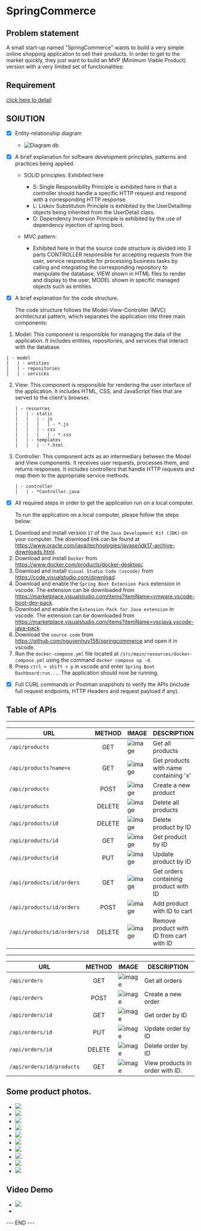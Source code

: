 # SpringCommerce

## Problem statement
A small start-up named "SpringCommerce" wants to build a very simple online shopping application to sell their products. In order to get to the market quickly, they just want to build an MVP (Minimum Viable Product) version with a very limited set of functionalities:


## Requirement

[click here to detail](/REQUIREMENT.md)


## SOlUTION
  - [x] Entity-relationship diagram 
    - ![Diagram db](src/main/resources/static/images/diagram.png)



  - [x] A brief explanation for software development principles, patterns and practices being applied.
    - SOLID principles: Exhibited here
      - S: Single Responsibility Principle is exhibited here in that a controller should handle a specific HTTP request and respond with a corresponding HTTP response.
      - L: Liskov Substitution Principle is exhibited by the UserDetailImp objects being inherited from the UserDetail class.
      - D: Dependency Inversion Principle is exhibited by the use of dependency injection of spring boot.
      
    - MVC pattern:
      - Exhibited here in that the source code structure is divided into 3 parts CONTROLLER responsible for accepting requests from the user, service responsible for processing business tasks by calling and integrating the corresponding repository to manipulate the database, VIEW shown in HTML files to render and display to the user, MODEL shown in specific managed objects such as entities.
  
  - [x] A brief explanation for the code structure.

    The code structure follows the Model-View-Controller (MVC) architectural pattern, which separates the application into three main components:

  1. Model: This component is responsible for managing the data of the application. It includes entities, repositories, and services that interact with the database.
  
    
    | - model
    |   | - entities
    |   | - repositories
    |   | - services
    
    
 2. View: This component is responsible for rendering the user interface of the application. It includes HTML, CSS, and JavaScript files that are served to the client's browser.
 
    ```
    | - resources
    |   | - static
    |   |   | - js
    |   |   |   | - *.js
    |   |   | - css
    |   |   |   | - *.css
    |   | - templates
    |   |   | - *.html
    ```

 3. Controller: This component acts as an intermediary between the Model and View components. It receives user requests, processes them, and returns responses. It includes controllers that handle HTTP requests and map them to the appropriate service methods.
 
    ```
    | - controller
    |   | - *Controller.java
    ```

  - [x] All required steps in order to get the application run on a local computer.

    To run the application on a local computer, please follow the steps below:

  1. Download and install version `17` of the `Java Development Kit (JDK)` on your computer. The download link can be found at https://www.oracle.com/java/technologies/javase/jdk17-archive-downloads.html.
  2. Download and install `Docker` from https://www.docker.com/products/docker-desktop/.
  3. Download and install `Visual Studio Code (vscode)` from https://code.visualstudio.com/download.
  4. Download and enable the `Spring Boot Extension Pack` extension in vscode. The extension can be downloaded from https://marketplace.visualstudio.com/items?itemName=vmware.vscode-boot-dev-pack.
  5. Download and enable the `Extension Pack for Java extension` in vscode. The extension can be downloaded from https://marketplace.visualstudio.com/items?itemName=vscjava.vscode-java-pack.
  6. Download the `source code` from https://github.com/nguyenhuy158/springcommerce and open it in vscode.
  7. Run the `docker-compose.yml` file located at `/src/main/resources/docker-compose.yml` using the command `docker compose up -d`.
  8. Press `ctrl + shift + p` in vscode and enter `Spring Boot Dashboard:run...`. The application should now be running.

  - [x] Full CURL commands or Postman snapshots to verify the APIs (include full request endpoints, HTTP Headers and request payload if any).
  
  ## Table of APIs

  ---  

  | URL                          | METHOD | IMAGE                                                                           | DESCRIPTION                              |
  | ---------------------------- | :----: | ------------------------------------------------------------------------------- | ---------------------------------------- |
  | `/api/products`              |  GET   | ![image](src/main/resources/static/images/api.products.get.png)                 | Get all products                         |
  | `/api/products?name=x`       |  GET   | ![image](src/main/resources/static/images/api.products.get.name.x.png)          | Get products with name containing 'x'    |
  | `/api/products`              |  POST  | ![image](src/main/resources/static/images/api.products.post.png)                | Create a new product                     |
  | `/api/products`              | DELETE | ![image](src/main/resources/static/images/api.products.delete.png)              | Delete all products                      |
  | `/api/products/id`           | DELETE | ![image](src/main/resources/static/images/api.products.id.delete.png)           | Delete product by ID                     |
  | `/api/products/id`           |  GET   | ![image](src/main/resources/static/images/api.products.id.get.png)              | Get product by ID                        |
  | `/api/products/id`           |  PUT   | ![image](src/main/resources/static/images/api.products.id.put.png)              | Update product by ID                     |
  | `/api/products/id/orders`    |  GET   | ![image](src/main/resources/static/images/api.products.id.orders.get.png)       | Get orders containing product with ID    |
  | `/api/products/id/orders`    |  POST  | ![image](src/main/resources/static/images/api.products.id.orders.post.png)      | Add product with ID to cart              |
  | `/api/products/id/orders/id` | DELETE | ![image](src/main/resources/static/images/api.products.id.orders.id.delete.png) | Remove product with ID from cart with ID |

  ---

  | URL                       | METHOD | IMAGE                                                                     | DESCRIPTION                     |
  | ------------------------- | :----: | ------------------------------------------------------------------------- | ------------------------------- |
  | `/api/orders`             |  GET   | ![image](src/main/resources/static/images/api.orders.get.png)             | Get all orders                  |
  | `/api/orders`             |  POST  | ![image](src/main/resources/static/images/api.orders.post.png)            | Create a new order              |
  | `/api/orders/id`          |  GET   | ![image](src/main/resources/static/images/api.orders.id.get.png)          | Get order by ID                 |
  | `/api/orders/id`          |  PUT   | ![image](src/main/resources/static/images/api.orders.id.put.png)          | Update order by ID              |
  | `/api/orders/id`          | DELETE | ![image](src/main/resources/static/images/api.orders.id.delete.png)       | Delete order by ID              |
  | `/api/orders/id/products` |  GET   | ![image](src/main/resources/static/images/api.orders.id.products.get.png) | View products in order with ID. |

## Some product photos.

  - ![](src/main/resources/static/images/result/1.png)
  - ![](src/main/resources/static/images/result/2.png)
  - ![](src/main/resources/static/images/result/3.png)
  - ![](src/main/resources/static/images/result/4.png)
  - ![](src/main/resources/static/images/result/5.png)
  - ![](src/main/resources/static/images/result/6.png)
  - ![](src/main/resources/static/images/result/7.png)
  - ![](src/main/resources/static/images/result/8.png)
  - ![](src/main/resources/static/images/result/9.png)
  - ![](src/main/resources/static/images/result/10.png)


## Video Demo

  - ![](https://youtu.be/z0GKWfaDvOU)
  - [](https://youtu.be/z0GKWfaDvOU)

  --- END ---

